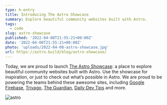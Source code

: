 ```yaml
---
type: h-entry
title: Introducing The Astro Showcase
summary: Explore beautiful community websites built with Astro.
tags:
  - code
slug: astro-showcase
published: '2022-04-08T21:55:21+00:00Z'
date: '2022-04-08T21:55:21+00:00Z'
photo: 'uploads/2022-04-08-astro-showcase.jpg'
url: https://astro.build/blog/astro-showcase/
---
```


Today, we are proud to launch [The Astro Showcase](https://astro.build/showcase): a place to explore beautiful community websites built with Astro. Use the showcase for inspiration, or just to check out what’s possible in Astro. We are proud to be powering the teams behind these awesome sites, including [Google Firebase](https://firebase.blog/), [Trivago](https://tech.trivago.com/), [The Guardian](https://developers.theguardian.com/), [Daily Dev Tips](https://daily-dev-tips.com/) and more.

![astro](/uploads/2022-04-08-astro-showcase-screenshot.jpg)
